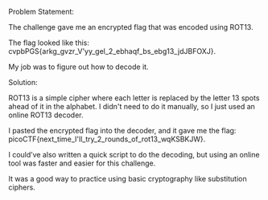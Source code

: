 Problem Statement:

The challenge gave me an encrypted flag that was encoded using ROT13.

The flag looked like this:
cvpbPGS{arkg_gvzr_V'yy_gel_2_ebhaqf_bs_ebg13_jdJBFOXJ}.

My job was to figure out how to decode it.

Solution:

ROT13 is a simple cipher where each letter is replaced by the letter 13 spots ahead of it in the alphabet. 
I didn't need to do it manually, so I just used an online ROT13 decoder.

I pasted the encrypted flag into the decoder, and it gave me the flag:
picoCTF{next_time_I'll_try_2_rounds_of_rot13_wqKSBKJW}.

I could’ve also written a quick script to do the decoding, but using an online tool was faster and easier for this challenge.

It was a good way to practice using basic cryptography like substitution ciphers.

